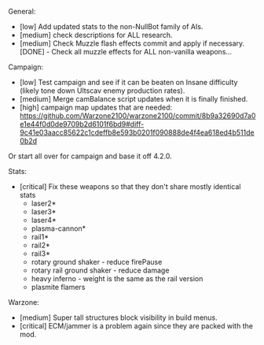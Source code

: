 
General:
- [low] Add updated stats to the non-NullBot family of AIs.
- [medium] check descriptions for ALL research.
- [medium] Check Muzzle flash effects commit and apply if necessary. [DONE]
        - Check all muzzle effects for ALL non-vanilla weapons...

Campaign:
- [low] Test campaign and see if it can be beaten on Insane difficulty (likely tone down Ultscav enemy production rates).
- [medium] Merge camBalance script updates when it is finally finished.
- [high] campaign map updates that are needed: https://github.com/Warzone2100/warzone2100/commit/8b9a32690d7a0e1e44f0d0de9709b2d6101f6bd9#diff-9c41e03aacc85622c1cdeffb8e593b0201f090888de4f4ea618ed4b511de0b2d

Or start all over for campaign and base it off 4.2.0.

Stats:
- [critical] Fix these weapons so that they don't share mostly identical stats
    - laser2*
    - laser3*
    - laser4*
    - plasma-cannon*
    - rail1*
    - rail2*
    - rail3*
    - rotary ground shaker - reduce firePause
    - rotary rail ground shaker - reduce damage
    - heavy inferno - weight is the same as the rail version
    - plasmite flamers

Warzone:
- [medium] Super tall structures block visibility in build menus.
- [critical] ECM/jammer is a problem again since they are packed with the mod. 
